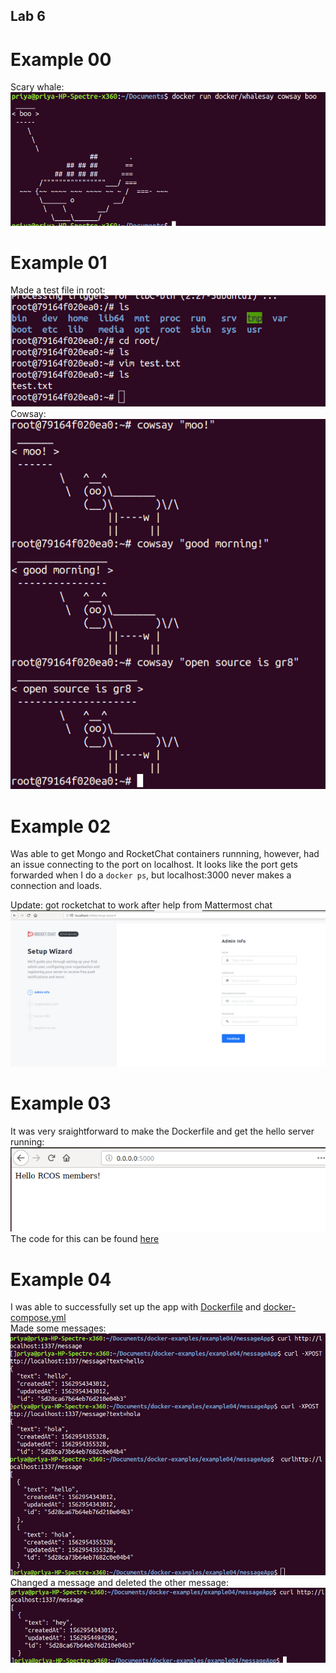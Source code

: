 ## Lab 6

# Example 00
Scary whale:  
![](scary-whale.PNG)  

# Example 01
Made a test file in root:  
![](test-file.PNG)  
Cowsay:  
![](cowsay.PNG)  

# Example 02
Was able to get Mongo and RocketChat containers runnning, however, had an issue connecting to the port on localhost. It looks like the port gets forwarded when I do a ```docker ps```, but localhost:3000 never makes a connection and loads.  

Update: got rocketchat to work after help from Mattermost chat  
![](rocketchat.PNG)  

# Example 03
It was very sraightforward to make the Dockerfile and get the hello server running:  
![](docker-hello.PNG)  
The code for this can be found [here](https://github.com/saprap1/OSS-labs/tree/master/labs/lab-06/hello-docker)

# Example 04
I was able to successfully set up the app with [Dockerfile](https://github.com/saprap1/OSS-labs/tree/master/labs/lab-06/messageApp/Dockerfile) and [docker-compose.yml](https://github.com/saprap1/OSS-labs/tree/master/labs/lab-06/messageApp/docker-compose.yml)  
Made some messages:  
![](messages.PNG)  
Changed a message and deleted the other message:  
![](hey.PNG)  

